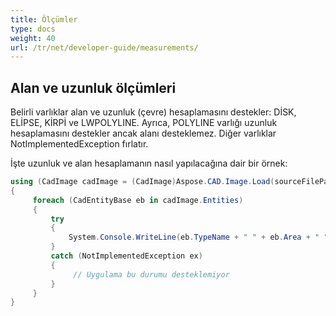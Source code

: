 ```yaml
---
title: Ölçümler
type: docs
weight: 40
url: /tr/net/developer-guide/measurements/
---
```


## **Alan ve uzunluk ölçümleri**

Belirli varlıklar alan ve uzunluk (çevre) hesaplamasını destekler: DİSK, ELİPSE, KİRPİ ve LWPOLYLINE. Ayrıca, POLYLINE varlığı uzunluk hesaplamasını destekler ancak alanı desteklemez. Diğer varlıklar NotImplementedException fırlatır.

İşte uzunluk ve alan hesaplamanın nasıl yapılacağına dair bir örnek:

```csharp
using (CadImage cadImage = (CadImage)Aspose.CAD.Image.Load(sourceFilePath))
{
     foreach (CadEntityBase eb in cadImage.Entities)
     {
         try
         {
             System.Console.WriteLine(eb.TypeName + " " + eb.Area + " " + eb.Length);
         }
         catch (NotImplementedException ex)
         {
              // Uygulama bu durumu desteklemiyor
         }
     }
}
```
